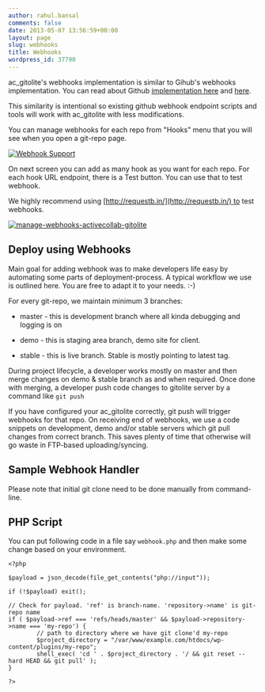 ```yaml
---
author: rahul.bansal
comments: false
date: 2013-05-07 13:56:59+00:00
layout: page
slug: webhooks
title: Webhooks
wordpress_id: 37790
---
```


ac_gitolite's webhooks implementation is similar to Gihub's webhooks implementation. You can read about Github [implementation here](https://help.github.com/articles/post-receive-hooks) and [here](https://help.github.com/articles/testing-webhooks).

This similarity is intentional so existing github webhook endpoint scripts and tools will work with ac_gitolite with less modifications.

You can manage webhooks for each repo from "Hooks" menu that you will see when you open a git-repo page.

[![Webhook Support](https://rtcamp.com/files/2013/01/Webhook-Support.png)](https://rtcamp.com/files/2013/01/Webhook-Support.png)

On next screen you can add as many hook as you want for each repo. For each hook URL endpoint, there is a Test button. You can use that to test webhook.

We highly recommend using [http://requestb.in/](http://requestb.in/) to test webhooks.

[![manage-webhooks-activecollab-gitolite](https://rtcamp.com/files/2013/01/manage-webhooks-activecollab-gitolite-620x200.png)](https://rtcamp.com/files/2013/01/manage-webhooks-activecollab-gitolite.png)


## Deploy using Webhooks


Main goal for adding webhook was to make developers life easy by automating some parts of deployment-process. A typical workflow we use is outlined here. You are free to adapt it to your needs. :-)

For every git-repo, we maintain minimum 3 branches:



	
  * master - this is development branch where all kinda debugging and logging is on

	
  * demo - this is staging area branch, demo site for client.

	
  * stable - this is live branch. Stable is mostly pointing to latest tag.


During project lifecycle, a developer works mostly on master and then merge changes on demo & stable branch as and when required. Once done with merging, a developer push code changes to gitolite server by a command like `git push`

If you have configured your ac_gitolite correctly, git push will trigger webhooks for that repo. On receiving end of webhooks, we use a code snippets on development, demo and/or stable servers which git pull changes from correct branch. This saves plenty of time that otherwise will go waste in FTP-based uploading/syncing.


## Sample Webhook Handler




Please note that initial git clone need to be done manually from command-line.





## PHP Script


You can put following code in a file say `webhook.php` and then make some change based on your environment.

    
    <?php
    
    $payload = json_decode(file_get_contents("php://input"));
    
    if (!$payload) exit();
    
    // Check for payload. 'ref' is branch-name. 'repository->name' is git-repo name
    if ( $payload->ref === 'refs/heads/master' && $payload->repository->name === 'my-repo') {
            // path to directory where we have git clone'd my-repo
            $project_directory = "/var/www/example.com/htdocs/wp-content/plugins/my-repo";
            shell_exec( 'cd ' . $project_directory . '/ && git reset --hard HEAD && git pull' );
    }
    
    ?>
